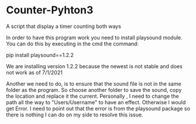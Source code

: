 # Counter-Pyhton3
A script that display a timer counting both ways

In order to have this program work you need to install playsound module.
You can do this by executing in the cmd the command:

pip install playsound==1.2.2

We are installing version 1.2.2 because the newest is not stable and does not work as of 7/1/2021

Another we need to do, is to ensure that the sound file is not in the same folder as the program.
So choose another folder to save the sound, copy the location and replace it  the current.
Personally , I need to change the path all the way to "Users/Username" to have an effect. Otherwise I would get  Error.
I need to point out that the error is from the playsound package so  there is nothing I can do on my side to resolve this issue.
